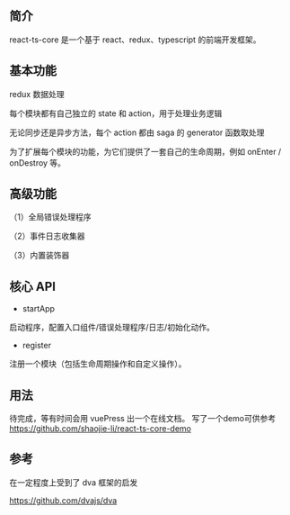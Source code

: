 ## 简介

react-ts-core 是一个基于 react、redux、typescript 的前端开发框架。

## 基本功能

redux 数据处理

每个模块都有自己独立的 state 和 action，用于处理业务逻辑

无论同步还是异步方法，每个 action 都由 saga 的 generator 函数取处理

为了扩展每个模块的功能，为它们提供了一套自己的生命周期，例如 onEnter / onDestroy 等。

## 高级功能

（1）全局错误处理程序

（2）事件日志收集器

（3）内置装饰器

## 核心 API

- startApp

启动程序，配置入口组件/错误处理程序/日志/初始化动作。

- register

注册一个模块（包括生命周期操作和自定义操作）。

## 用法

待完成，等有时间会用 vuePress 出一个在线文档。
写了一个demo可供参考 https://github.com/shaojie-li/react-ts-core-demo

## 参考

在一定程度上受到了 dva 框架的启发

https://github.com/dvajs/dva
